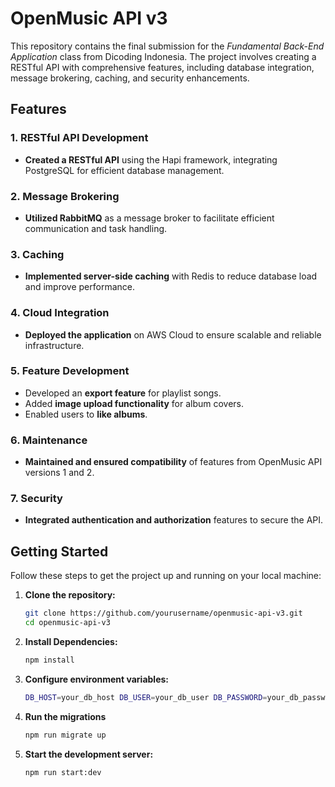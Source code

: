 # OpenMusic API v3

This repository contains the final submission for the *Fundamental Back-End Application* class from Dicoding Indonesia. The project involves creating a RESTful API with comprehensive features, including database integration, message brokering, caching, and security enhancements.

## Features

### 1. RESTful API Development
- **Created a RESTful API** using the Hapi framework, integrating PostgreSQL for efficient database management.

### 2. Message Brokering
- **Utilized RabbitMQ** as a message broker to facilitate efficient communication and task handling.

### 3. Caching
- **Implemented server-side caching** with Redis to reduce database load and improve performance.

### 4. Cloud Integration
- **Deployed the application** on AWS Cloud to ensure scalable and reliable infrastructure.

### 5. Feature Development
- Developed an **export feature** for playlist songs.
- Added **image upload functionality** for album covers.
- Enabled users to **like albums**.

### 6. Maintenance
- **Maintained and ensured compatibility** of features from OpenMusic API versions 1 and 2.

### 7. Security
- **Integrated authentication and authorization** features to secure the API.

## Getting Started

Follow these steps to get the project up and running on your local machine:

1. **Clone the repository:**

   ```sh
   git clone https://github.com/yourusername/openmusic-api-v3.git
   cd openmusic-api-v3

2. **Install Dependencies:**

   ```sh
   npm install

3. **Configure environment variables:**

   ```sh
   DB_HOST=your_db_host DB_USER=your_db_user DB_PASSWORD=your_db_password DB_NAME=your_db_name JWT_SECRET=your_jwt_secret REDIS_HOST=your_redis_host

4. **Run the migrations**

   ```sh
   npm run migrate up

5. **Start the development server:**

   ```sh
   npm run start:dev
